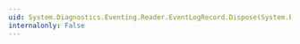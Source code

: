 ```yaml
---
uid: System.Diagnostics.Eventing.Reader.EventLogRecord.Dispose(System.Boolean)
internalonly: False
---
```

